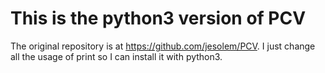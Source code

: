 # This is the python3 version of PCV
The original repository is at https://github.com/jesolem/PCV. I just change all the usage of print so I can install it with python3.